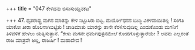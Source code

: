 +++
title = "047 ಕೇಳಿದನು ಬಿಸುಸುಯ್ದನಕಟ"

+++
47. ಧೃತರಾಷ್ಟ್ರ ಮಗನ ಮಾತನ್ನು ಕೇಳಿ ನಿಟ್ಟುಸಿರು ಬಿಟ್ಟ. ದುರ್ಯೋಧನನ ಬುದ್ಧಿ ವಿಕಳವಾಯಿತಲ್ಲ ! ಸಂಗತಿ   
ಯಾಕೋ ತೀರಾ ಹೊಲಸಾಗಿಬಿಟ್ಟಿತು ! ಚಾಡಿಮಾತು ಯಾರನ್ನು ತಾನೇ ಕೆರಳಿಸುವುದಿಲ್ಲ ಎಂದುಕೊಂಡು ಮಗನಿಗೆ ತಿಳಿವಳಿಕೆ ಹೇಳಲು ಯತ್ನಿಸುತ್ತಾನೆ. “ಕೇಳು ಮಗನೇ ಧರ್ಮಪುತ್ರನಮೇಲೆ ಕೋಪಗೊಳ್ಳುತ್ತಾರೆಯೇ ? ಅವನು ಎಲ್ಲರಂತೆ ರಾಜ ಮಾತ್ರವೇ ಅಲ್ಲ, ರಾಜರ್ಷಿ ! ಮಹಾದೇವ !